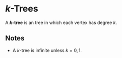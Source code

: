 $k$-Trees
=============

A **$k$-tree** is an tree in which each vertex has degree $k$.

Notes
-----

- A $k$-tree is infinite unless $k=0, 1$.
